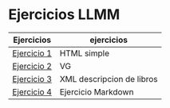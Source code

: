 # Ejercicios LLMM


Ejercicios|ejercicios 
----------|------------
[Ejercicio 1 ](https://github.com/Rafaelsan12/Ejercicio_01/blob/master/Tema1/PAG%201.html)|HTML simple
[Ejercicio 2](https://github.com/Rafaelsan12/Ejercicio_01/blob/master/Tema1/svg.html)|VG
[Ejercicio 3]()|XML descripcion de libros
[Ejercicio 4](https://github.com/Rafaelsan12/Ejercicio_01/blob/master/README.md)|Ejercicio Markdown

